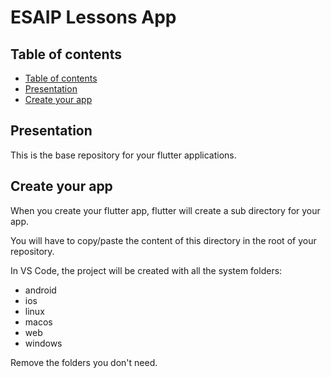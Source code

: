 
<!--
SPDX-FileCopyrightText: 2025 Benoît Rolandeau <benoit.rolandeau@allcircuits.com>

SPDX-License-Identifier: MIT
-->

# ESAIP Lessons App <!-- omit from toc -->

## Table of contents

- [Table of contents](#table-of-contents)
- [Presentation](#presentation)
- [Create your app](#create-your-app)

## Presentation

This is the base repository for your flutter applications.

## Create your app

When you create your flutter app, flutter will create a sub directory for your app.

You will have to copy/paste the content of this directory in the root of your repository.

In VS Code, the project will be created with all the system folders:

- android
- ios
- linux
- macos
- web
- windows

Remove the folders you don't need.
